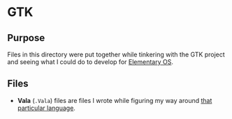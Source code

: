 # GTK

## Purpose

Files in this directory were put together while tinkering with the GTK project and seeing what I could do to develop for [Elementary OS](http://elementary.io).

## Files

  - **Vala** (`.Vala`) files are files I wrote while figuring my way around [that particular language](https://wiki.gnome.org/Projects/Vala/Tutorial).
